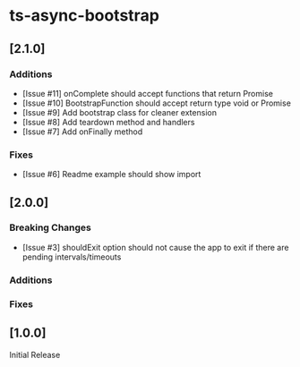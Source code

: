 # ts-async-bootstrap

## [2.1.0]

### Additions
- [Issue #11] onComplete should accept functions that return Promise
- [Issue #10] BootstrapFunction should accept return type void or Promise<void>
- [Issue #9] Add bootstrap class for cleaner extension
- [Issue #8] Add teardown method and handlers
- [Issue #7] Add onFinally method

### Fixes
- [Issue #6] Readme example should show import

## [2.0.0]

### Breaking Changes

- [Issue #3] shouldExit option should not cause the app to exit if there are pending intervals/timeouts

### Additions

### Fixes


## [1.0.0]

Initial Release
